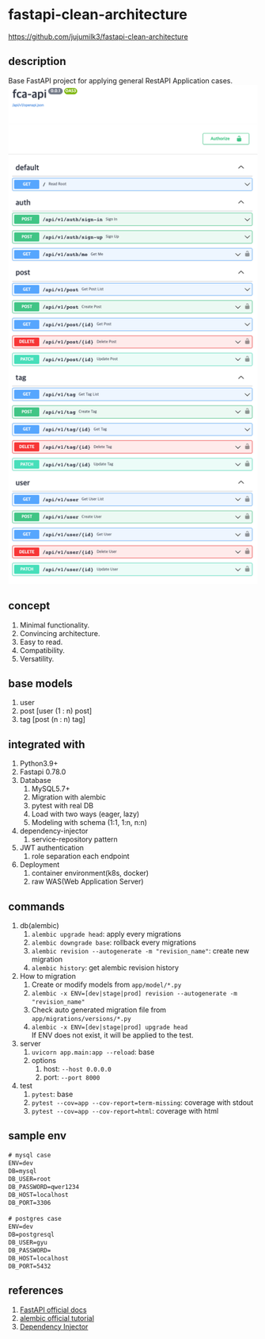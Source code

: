 # fastapi-clean-architecture

https://github.com/jujumilk3/fastapi-clean-architecture

## description

Base FastAPI project for applying general RestAPI Application cases.
![openapi-docs](./doc/images/openapi-docs-v2.png)

## concept

1. Minimal functionality.
2. Convincing architecture.
3. Easy to read.
4. Compatibility.
5. Versatility.

## base models

1. user
2. post [user (1 : n) post]
3. tag [post (n : n) tag]

## integrated with

1. Python3.9+
2. Fastapi 0.78.0
3. Database
   1. MySQL5.7+
   2. Migration with alembic
   3. pytest with real DB
   4. Load with two ways (eager, lazy)
   5. Modeling with schema (1:1, 1:n, n:n)
4. dependency-injector
   1. service-repository pattern
5. JWT authentication
   1. role separation each endpoint
6. Deployment
   1. container environment(k8s, docker)
   2. raw WAS(Web Application Server)

## commands

1. db(alembic)
   1. `alembic upgrade head`: apply every migrations
   2. `alembic downgrade base`: rollback every migrations
   3. `alembic revision --autogenerate -m "revision_name"`: create new migration
   4. `alembic history`: get alembic revision history
2. How to migration
   1. Create or modify models from `app/model/*.py`
   2. `alembic -x ENV=[dev|stage|prod] revision --autogenerate -m "revision_name"`
   3. Check auto generated migration file from `app/migrations/versions/*.py`
   4. `alembic -x ENV=[dev|stage|prod] upgrade head`  
      If ENV does not exist, it will be applied to the test.
3. server
   1. `uvicorn app.main:app --reload`: base
   2. options
      1. host: `--host 0.0.0.0`
      2. port: `--port 8000`
4. test
   1. `pytest`: base
   2. `pytest --cov=app --cov-report=term-missing`: coverage with stdout
   3. `pytest --cov=app --cov-report=html`: coverage with html

## sample env

```dotenv
# mysql case
ENV=dev
DB=mysql
DB_USER=root
DB_PASSWORD=qwer1234
DB_HOST=localhost
DB_PORT=3306

# postgres case
ENV=dev
DB=postgresql
DB_USER=gyu
DB_PASSWORD=
DB_HOST=localhost
DB_PORT=5432
```

## references

1. [FastAPI official docs](https://fastapi.tiangolo.com/)
2. [alembic official tutorial](https://alembic.sqlalchemy.org/en/latest/tutorial.html)
3. [Dependency Injector](https://python-dependency-injector.ets-labs.org/)
